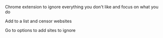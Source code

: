 Chrome extension to ignore everything you don't like
and focus on what you do

Add to a list and censor websites

Go to options to add sites to ignore
